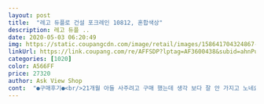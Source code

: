 ```yaml
---
layout: post 
title:  "레고 듀플로 건설 포크레인 10812, 혼합색상" 
description: 레고 듀플 ..
date: 2020-05-03 06:20:49 
img: https://static.coupangcdn.com/image/retail/images/158641704324867-31885584-df8b-4801-bcb7-5ead2d8a24a9.jpg 
linkUrl: https://link.coupang.com/re/AFFSDP?lptag=AF3600438&subid=ahnPublicAsk&pageKey=116159695&itemId=347954365&vendorItemId=3026749233&traceid=V0-113-e11f98cbb5d5c364 
categories: [1020] 
color: A566FF 
price: 27320 
author: Ask View Shop 
cont:  "●구매후기●<br/>21개월 아들 사주려고 구매 했는데 생각 보다 잘 안 가지고 노네요~ㅋ 좀 더 크면 잘 놀겠죠  ^^;<br/>2세부터라고 되어있어서 너무 시시해하지않을까 걱정했는데 생각보다 레고를 잘 못가지고 놀아서 이게 딱이네요.<br/><br/>4살 조카 사주려고 찾아보다가 딱 발견했네요.<br/><br/>고모는 요기까지만해주고 레고니까 이제 만들고 해체하고 반복은 아빠랑 하라고해야죠^^<br/>다른 듀플로 3가지와 맥포머스랑 같이 호환해서 놀아요.<br/><br/>담날 받아야했는데 발송약속을 지키지않아서 취소하고 그냥 쿠팡에서 샀어요.<br/><br/>바퀴모형 밑에 따로 바퀴 달린 블럭을 고정 시켜야 움직여요<br/>배송 너무 정확하고 좋아요~<br/>블럭들만 있을땐 시큰둥하다가 포크레인을 만들어주니 좋아하네요 계속 갖고놀아요 ^^<br/>여아인데 너무 잘 가지고 놀아요.<br/><br/>역할놀이 해주는게 힘들지만 코로나로 집콕 하는데 매일1<br/> -2시간씩 시간 보내기 좋아요.<br/><br/>워낙 차를좋아하고 길에서 포크레인만봐도 중장비라고 좋아하는 아이라서요.<br/><br/>위메프가 최저가라고해서 거기서 결제까지했는데 무료배송이 아니어서 쿠폰쓰고해도 결제금액은 쿠팡이랑 비슷하더라구요.<br/><br/>쿠팡이 좋은것같아요.<br/> 쇼핑몰 인터페이스도 편리하고 배송날짜도 칼같이 지켜주니 ... <br/> 지금처럼 저렴하게 가격유지만 해주면 쿠팡못끊을것 같아요.<br/><br/>포크레인 360도로 회전하는데 바닥면이랑 고정이 잘 안되서 조금 돌리면 쑥 빠져요 손으로 잡고 회전해야 안 빠져요 이건 좀 아쉬운 부분이네요 ㅋ 구성은 그리 많진 않고 자동자 좋아하는 아기들에게 좋을거 같아요<br/>포크레인 바퀴 돌아가는 줄 알았는데 안 돌아가네요 ㅋ<br/>21개월 아들 사주려고 구매 했는데 생각 보다 잘 안 가지고 노네요~ㅋ 좀 더 크면 잘 놀겠죠  ^^;<br/>2세부터라고 되어있어서 너무 시시해하지않을까 걱정했는데 생각보다 레고를 잘 못가지고 놀아서 이게 딱이네요.<br/><br/>4살 조카 사주려고 찾아보다가 딱 발견했네요.<br/><br/>고모는 요기까지만해주고 레고니까 이제 만들고 해체하고 반복은 아빠랑 하라고해야죠^^<br/>다른 듀플로 3가지와 맥포머스랑 같이 호환해서 놀아요.<br/><br/>담날 받아야했는데 발송약속을 지키지않아서 취소하고 그냥 쿠팡에서 샀어요.<br/><br/>바퀴모형 밑에 따로 바퀴 달린 블럭을 고정 시켜야 움직여요<br/>배송 너무 정확하고 좋아요~<br/>블럭들만 있을땐 시큰둥하다가 포크레인을 만들어주니 좋아하네요 계속 갖고놀아요 ^^<br/>여아인데 너무 잘 가지고 놀아요.<br/><br/>역할놀이 해주는게 힘들지만 코로나로 집콕 하는데 매일1<br/> -2시간씩 시간 보내기 좋아요.<br/><br/>워낙 차를좋아하고 길에서 포크레인만봐도 중장비라고 좋아하는 아이라서요.<br/><br/>위메프가 최저가라고해서 거기서 결제까지했는데 무료배송이 아니어서 쿠폰쓰고해도 결제금액은 쿠팡이랑 비슷하더라구요.<br/><br/>쿠팡이 좋은것같아요.<br/> 쇼핑몰 인터페이스도 편리하고 배송날짜도 칼같이 지켜주니 ... <br/> 지금처럼 저렴하게 가격유지만 해주면 쿠팡못끊을것 같아요.<br/><br/>포크레인 360도로 회전하는데 바닥면이랑 고정이 잘 안되서 조금 돌리면 쑥 빠져요 손으로 잡고 회전해야 안 빠져요 이건 좀 아쉬운 부분이네요 ㅋ 구성은 그리 많진 않고 자동자 좋아하는 아기들에게 좋을거 같아요<br/>포크레인 바퀴 돌아가는 줄 알았는데 안 돌아가네요 ㅋ<br/>" 
---
```

